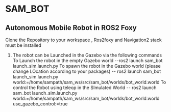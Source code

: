# SAM_BOT
## Autonomous Mobile Robot in ROS2 Foxy 

Clone the Repository to your workspace , Ros2foxy and Navigation2 stack must be installed 

1. The robot can be Launched in the Gazebo via the following commands
  To Launch the robot in the empty Gazebo world 
   --ros2 launch sam_bot launch_sim.launch.py
   To spawn the robot in the Gazebo world (please change LOcation according to your packages)
   -- ros2 launch sam_bot launch_sim.launch.py world:=/home/sampath/sam_ws/src/sam_bot/worlds/bot_world.world
   To control the Robot using teleop in the SImulated World
   -- ros2 launch sam_bot launch_sim.launch.py world:=/home/sampath/sam_ws/src/sam_bot/worlds/bot_world.world use_gazebo_control:=true


